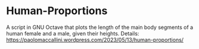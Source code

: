 # Human-Proportions
A script in GNU Octave that plots the length of the main body segments of a human female and a male, given their heights. Details: https://paolomaccallini.wordpress.com/2023/05/13/human-proportions/
